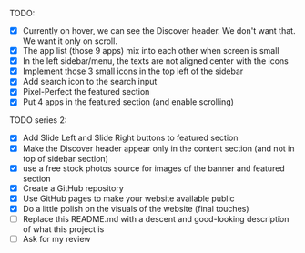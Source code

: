 

TODO:
- [x] Currently on hover, we can see the Discover header. We don't want that. We want it only on scroll.
- [x] The app list (those 9 apps) mix into each other when screen is small
- [x] In the left sidebar/menu, the texts are not aligned center with the icons
- [x] Implement those 3 small icons in the top left of the sidebar
- [x] Add search icon to the search input
- [x] Pixel-Perfect the featured section
- [x] Put 4 apps in the featured section (and enable scrolling)

TODO series 2:
- [x] Add Slide Left and Slide Right buttons to featured section
- [x] Make the Discover header appear only in the content section (and not in top of sidebar section)
- [x] use a free stock photos source for images of the banner and featured section
- [x] Create a GitHub repository
- [x] Use GitHub pages to make your website available public
- [x] Do a little polish on the visuals of the website (final touches)
- [ ] Replace this README.md with a descent and good-looking description of what this project is
- [ ] Ask for my review
